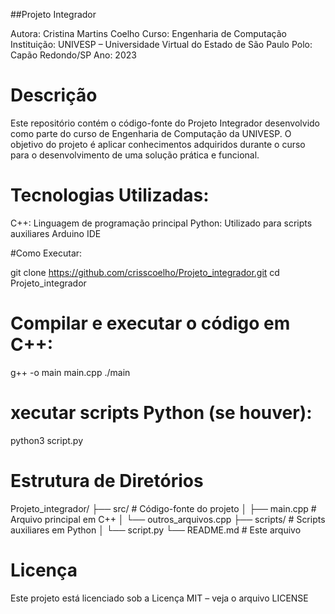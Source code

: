##Projeto Integrador

Autora: Cristina Martins Coelho
Curso: Engenharia de Computação
Instituição: UNIVESP – Universidade Virtual do Estado de São Paulo
Polo: Capão Redondo/SP
Ano: 2023

# Descrição

Este repositório contém o código-fonte do Projeto Integrador desenvolvido como parte do curso de Engenharia de Computação da UNIVESP. O objetivo do projeto é aplicar conhecimentos adquiridos durante o curso para o desenvolvimento de uma solução prática e funcional.

# Tecnologias Utilizadas: 
C++: Linguagem de programação principal
Python: Utilizado para scripts auxiliares
Arduino IDE

#Como Executar:

git clone https://github.com/crisscoelho/Projeto_integrador.git
cd Projeto_integrador

# Compilar e executar o código em C++:

g++ -o main main.cpp
./main

# xecutar scripts Python (se houver):

python3 script.py

# Estrutura de Diretórios

Projeto_integrador/
├── src/                   # Código-fonte do projeto
│   ├── main.cpp           # Arquivo principal em C++
│   └── outros_arquivos.cpp
├── scripts/               # Scripts auxiliares em Python
│   └── script.py
└── README.md              # Este arquivo

# Licença

Este projeto está licenciado sob a Licença MIT – veja o arquivo LICENSE

